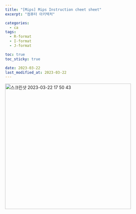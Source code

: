 ```yaml
---
title: "[Mips] Mips Instruction cheet sheet"
excerpt: "컴퓨터 아키텍처"

categories:
  - ca
tags:
  - R-format
  - I-format
  - J-format

toc: true
toc_sticky: true

date: 2023-03-22
last_modified_at: 2023-03-22
---
```


<img width="411" alt="스크린샷 2023-03-22 17 50 43" src="https://user-images.githubusercontent.com/76278794/226849627-f0735566-f6c1-4c3b-be23-1a2dd1572bdf.png">
